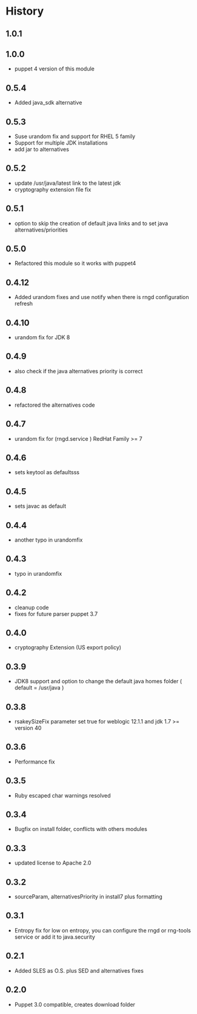 # History

## 1.0.1

## 1.0.0
- puppet 4 version of this module

## 0.5.4
- Added java_sdk alternative

## 0.5.3
- Suse urandom fix and support for RHEL 5 family
- Support for multiple JDK installations
- add jar to alternatives

## 0.5.2
- update /usr/java/latest link to the latest jdk
- cryptography extension file fix

## 0.5.1
- option to skip the creation of default java links and to set java alternatives/priorities

## 0.5.0
- Refactored this module so it works with puppet4

## 0.4.12
- Added urandom fixes and use notify when there is rngd configuration refresh

## 0.4.10
- urandom fix for JDK 8

## 0.4.9
- also check if the java alternatives priority is correct

## 0.4.8
- refactored the alternatives code

## 0.4.7
- urandom fix for (rngd.service ) RedHat Family >= 7

## 0.4.6
- sets keytool as defaultsss

## 0.4.5
- sets javac as default

## 0.4.4
- another typo in urandomfix

## 0.4.3
- typo in urandomfix

## 0.4.2
- cleanup code
- fixes for future parser puppet 3.7

## 0.4.0
- cryptography Extension (US export policy)

## 0.3.9
- JDK8 support and option to change the default java homes folder ( default = /usr/java )

## 0.3.8
- rsakeySizeFix parameter set true for weblogic 12.1.1 and jdk 1.7 >= version 40

## 0.3.6
- Performance fix

## 0.3.5
- Ruby escaped char warnings resolved

## 0.3.4
- Bugfix on install folder, conflicts with others modules

## 0.3.3
- updated license to Apache 2.0

## 0.3.2
- sourceParam, alternativesPriority in install7 plus formatting

## 0.3.1
- Entropy fix for low on entropy, you can configure the rngd or rng-tools service or add it to java.security

## 0.2.1
- Added SLES as O.S. plus SED and alternatives fixes

## 0.2.0
- Puppet 3.0 compatible, creates download folder

